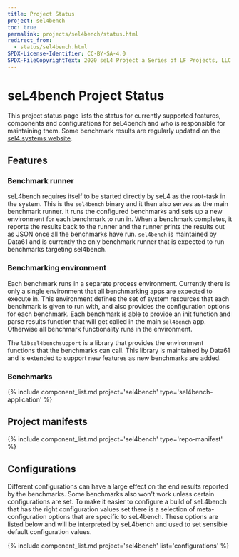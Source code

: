 ```yaml
---
title: Project Status
project: sel4bench
toc: true
permalink: projects/sel4bench/status.html
redirect_from:
  - status/sel4bench.html
SPDX-License-Identifier: CC-BY-SA-4.0
SPDX-FileCopyrightText: 2020 seL4 Project a Series of LF Projects, LLC.
---
```


# seL4bench Project Status

This project status page lists the status for currently supported features, components
and configurations for seL4bench and who is responsible for maintaining them.
Some benchmark results are regularly updated on the [sel4.systems website](http://sel4.systems/About/Performance/).

## Features

### Benchmark runner

seL4bench requires itself to be started directly by seL4 as the root-task in the system.
This is the `sel4bench` binary and it then also serves as the main benchmark runner.
It runs the configured benchmarks and sets up a new environment for each benchmark to run in.
When a benchmark completes, it reports the results back to the runner and the runner prints
the results out as JSON once all the benchmarks have run. `sel4bench` is maintained
by Data61 and is currently the only benchmark runner that is expected to run benchmarks targeting
sel4bench.

### Benchmarking environment

Each benchmark runs in a separate process environment. Currently there is only a single environment
that all benchmarking apps are expected to execute in. This environment defines the set of
system resources that each benchmark is given to run with, and also provides the configuration
options for each benchmark. Each benchmark is able to provide an init function and parse results function
that will get called in the main `sel4bench` app. Otherwise all benchmark functionality runs in the environment.

The `libsel4benchsupport` is a library that provides the environment functions that the benchmarks can call.
This library is maintained by Data61 and is extended to support new features as new benchmarks are added.


### Benchmarks

{% include component_list.md project='sel4bench' type='sel4bench-application' %}

## Project manifests

{% include component_list.md project='sel4bench' type='repo-manifest' %}



## Configurations

Different configurations can have a large effect on the end results reported by the benchmarks.
Some benchmarks also won't work unless certain configurations are set. To make it easier
to configure a build of seL4bench that has the right configuration values set there is
a selection of meta-configuration options that are specific to seL4bench. These options
are listed below and will be interpreted by seL4bench and used to set sensible default
configuration values.

{% include component_list.md project='sel4bench' list='configurations' %}
